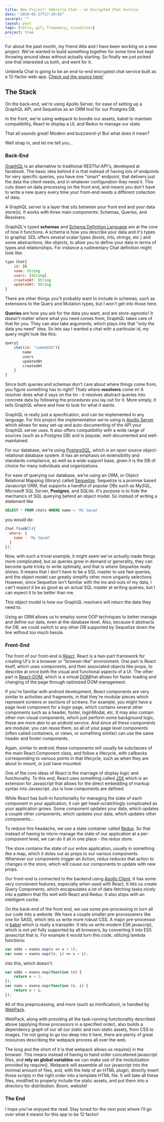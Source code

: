```yaml
---
title: New Project! Umbrella Chat - an Encrypted Chat Service
date: "2019-03-27T17:39:03"
excerpt: ""
layout: post
tags: [retro, gif, frequency, visualizer]
project: true
---
```


For about the past month, my friend Atta and I have been working on
a new project. We've wanted to build something together for some time
but kept throwing around ideas without actually starting. So finally 
we just picked one that interested us both, and went for it.

Umbrella Chat is going to be an end-to-end encrypted chat service built
as a 12-factor web-app. [Check out the source here!](https://github.com/TimtheStew/umbrella-chat)

## The Stack

On the back-end, we're using Apollo Server, for ease of setting up
a GraphQL API, and Sequelize as an ORM tool for our Postgres DB.

In the front, we're using webpack to bundle our assets, babel to maintain
compatibility, React to display a UI, and Redux to manage our state.

That all sounds great! Modern and buzzword-y! But what does it mean?

Well strap in, and let me tell you...

### Back-End

[GraphQL](https://graphql.org/) is an alternative to traditional RESTful
API's, developed at facebook. The basic idea behind it is that instead of
having lots of endpoints for very specific queries, you have one
"smart" endpoint, that delivers just the data the client needs, and in whatever
configuration they need it. This cuts down on data processing on the front end, and 
means you don't have to write a new query every time your front-end needs a
different collection of data.

A GraphQL server is a layer that sits between your front end and your data store(s).
It works with three main components: Schemas, Queries, and Resolvers.

GraphQL's typed **schemas** and [Schema Definition Language](https://www.apollographql.com/docs/apollo-server/essentials/schema#sdl)
are at the core of how it functions. A schema is how you describe your data and 
it's types to graphql. SDL offers several scalar types (bools, ints, strings, etc.)
and some abstractions, like objects, to allow you to define your data in terms
of types and relationships. For instance a rudimentary Chat definition might 
look like:
```javascript
type Chat{
    id: ID
    name: String
    users: [String]
    createdAt: String
    updatedAt: String
}
```
There are other things you'll probably want to include in schemas, such as extensions
to the Query and Mutation types, but I won't get into those here. 

**Queries** are how you ask for the data you want, and are store-agnostic! It doesn't 
matter where what you need comes from, GraphQL takes care of that for you. They can
also take arguments, which plays into that "only the data you need" idea.
So lets say I wanted a chat with a particular id, my query might look like this:
```javascript
query{
    chat(id: "someUUID"){
        name
        users
        updatedAt
        createdAt
    }
}
```
Since both queries and schemas don't care about where things come from, you figure 
something has to right? Thats where **resolvers** come in! A resolver does what 
it says on the tin - it resolves abstract queries into concrete data by following
the procedures you lay out for it. More simply, it tells GraphQL where and how to look
for what it wants.

GraphQL is really just a specification, and can be implemented in any language. For this
project the implementation we're using is
[Apollo Server](https://www.apollographql.com/docs/apollo-server/) which allows for 
easy set-up and auto-documenting of the API your GraphQL server uses. It also 
offers compatibility with a wide range of sources
(such as a Postgres DB) and is popular, well-documented and well-maintained. 

For our database, we're using [PostgreSQL](https://www.postgresql.org/), which
is an open source object-relational database system. It has an emphasis on
extensibility and standards compliance, as well as a wide support base, given
it is the DB of choice for many individuals and organizations. 

For ease of querying our database, we're using an ORM, or Object Relational Mapping 
(library) called [Sequelize](http://docs.sequelizejs.com/). Sequelize is a
promise based Javascript ORM, that supports a handful of popular DBs such 
as MySQL, Microsoft SQL Server, **Postgres**, and SQLite. It's purpose is to hide the 
mechanics of SQL querying behind an object model. So instead of 
writing a statement like 
```sql
SELECT * FROM chats WHERE name = 'My Squad' 
```
you would do:
```javascript
Chat.findAll({
  where: {
    name : 'My Squad'
  }
});
```
Now, with such a trivial example, it might seem we've actually made things 
more complicated, but as queries grow in demand or generality, they can become quite tricky to write
optimally, and that is where Sequelize really shines. It means that I don't 
have to be a SQL master to use fast queries, and the object model can greatly
simplify other more ungainly selections. However, since Sequelize isn't familiar 
with the ins and outs of my data, I can't expect it be as good as an actual SQL master 
at writing queries, but I can expect it to be better than me.

This object model is how our GraphQL resolvers will return the data they need to.

Using an ORM allows us to employ some OOP techniques to better manage and define our data,
even at the database level. Also, because it abstracts the DB, we could switch to any other DB supported by 
Sequelize down the line without too much hassle. 

### Front-End

The front of our front-end is [React](https://reactjs.org/). React is a two-part
framework for creating UI's in a browser or "browser-like" environment. One part
is React itself, which uses components, and their associated objects like props, to
describe at once both the visual and functional aspects of a UI. The other part is [React-DOM,](https://reactjs.org/docs/react-dom.html)
which is a virtual [DOM](https://developer.mozilla.org/en-US/docs/Web/API/Document_Object_Model/Introduction)that allows for faster loading and changing of the page through optimized DOM management.

If you're familiar with android development, React components are very similar to activities and fragments, in that they're modular pieces which represent screens or sections of screens. For example, 
you might have a page level component for a login page, which contains several other
components such as a header, footer, loginModal, etc. It may also contain other non-visual components, 
which just perform some background logic, 
these are more akin to an android service. And since all these components are modular, you can reuse them, 
so all of your page level components (often called containers, or views, or something similar) can use the 
same header and footer components. 

Again, similar to android, these components will usually be subclasses of the main React.Component class, and follow a lifecycle, with callbacks corresponding to
various points in that lifecycle, such as when they are about to mount, or just have mounted. 

One of the core ideas of React is the marriage of display logic and functionality. To this end,
React uses something called [JSX](https://reactjs.org/docs/introducing-jsx.html) which
is an extension for Javascript that allows for the direct embedding of markup syntax into Javascript.
Jsx is how components are defined.

While React has built-in functionality for managing the state of each component in your application,
it can get head-scratchingly complicated as your application grows. Some component updates
your data, which updates a couple other components, which updates your data, which updates other components...

To reduce this headache, we use a state container called [Redux](https://redux.js.org/). So that
instead of having to micro-manage the state of our application at a per-component level, we
can do it all in one place - the redux store. 

The store contains the state of our entire application, usually in something like a map, which it doles 
out as props to our various components. Whenever our components trigger an Action, redux reduces that
action to changes in the store, which will cause our components to update with new props. 

Our front-end is connected to the backend using [Apollo Client](https://www.apollographql.com/docs/react/).
It has some very convienent features, 
especially when used with React. It lets us create Query Components, which
encapsulates a lot of data-fetching tasks nicely into a pattern that fits well 
with React and Redux. It also ships with an intelligent cache.

On the back-end of the front end, we use some pre-processing to turn all our code into
a website. We have a couple smaller pre-processerers like one for SASS, which lets us write
more robust CSS. A major pre-processor is [babel](https://babeljs.io/) which is really
a transpiler. It lets us write modern ES6 javascript, which is not yet fully supported
by all browsers, by converting it into ES5 javascript that is. For example it would turn
this code, utilizing lambda functions:
```javascript
var odds = evens.map(v => v + 1); 
var nums = evens.map((v, i) => v + i);
```
into this, which doesn't:
```javascript
var odds = evens.map(function (v) {
    return v + 1;
});
var nums = evens.map(function (v, i) {
    return v + i;
});
```
All of this preprocessing, and more (such as minification), is handled by [WebPack](https://webpack.js.org/).

WebPack, along with providing all the task-running functionality described above (applying
those processors in a specified order), also builds a dependency graph of our all our
static and non-static assets, from CSS to images. I'm not going to go too deep into it here,
there are plenty of great resources describing the webpack process all over the web. 

The long
and the short of it is that webpack allows us require() in the browser. This means instead 
of having to hand order concatened javascript files, and **rely on global variables** we can make use of the modulization
provided by require(). Webpack will assemble all our javascript into
the minimal amount of files, and, with the help of an HTML plugin, directly insert those
scripts in the right order into a template HTML file. It will take all these files,
modified to properly include the static assets, and put them into a directory for
distribution. Boom, website!

### The End
I hope you've enjoyed the read. Stay tuned for the next post where I'll go over
what it means for this app to be 12 factor!